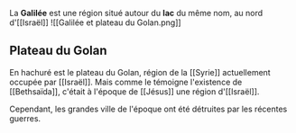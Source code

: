 La **Galilée** est une région situé autour du **lac** du même nom, au nord d'[[Israël]]
![[Galilée et plateau du Golan.png]]
## Plateau du Golan
En hachuré est le plateau du Golan, région de la [[Syrie]] actuellement occupée par [[Israël]]. Mais comme le témoigne l'existence de [[Bethsaïda]], c'était à l'époque de [[Jésus]] une région d'[[Israël]].

Cependant, les grandes ville de l'époque ont été détruites par les récentes guerres.